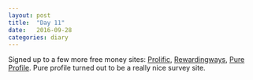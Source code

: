 ```yaml
---
layout: post
title:  "Day 11"
date:   2016-09-28
categories: diary
---
```


Signed up to a few more free money sites: [Prolific](/site/prolific.html), [Rewardingways](/site/rewardingways.html), [Pure Profile](/site/pureprofile.html). Pure profile turned out to be a really nice survey site.